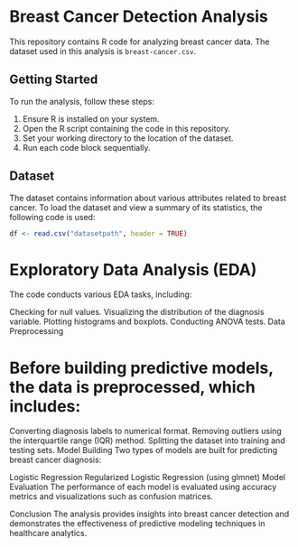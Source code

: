 # Breast Cancer Detection Analysis

This repository contains R code for analyzing breast cancer data. The dataset used in this analysis is `breast-cancer.csv`.
## Getting Started

To run the analysis, follow these steps:

1. Ensure R is installed on your system.
2. Open the R script containing the code in this repository.
3. Set your working directory to the location of the dataset.
4. Run each code block sequentially.

## Dataset

The dataset contains information about various attributes related to breast cancer. To load the dataset and view a summary of its statistics, the following code is used:

```R
df <- read.csv("datasetpath", header = TRUE)
```
# Exploratory Data Analysis (EDA)
The code conducts various EDA tasks, including:

Checking for null values.
Visualizing the distribution of the diagnosis variable.
Plotting histograms and boxplots.
Conducting ANOVA tests.
Data Preprocessing
# Before building predictive models, the data is preprocessed, which includes:

Converting diagnosis labels to numerical format.
Removing outliers using the interquartile range (IQR) method.
Splitting the dataset into training and testing sets.
Model Building
Two types of models are built for predicting breast cancer diagnosis:

Logistic Regression
Regularized Logistic Regression (using glmnet)
Model Evaluation
The performance of each model is evaluated using accuracy metrics and visualizations such as confusion matrices.

Conclusion
The analysis provides insights into breast cancer detection and demonstrates the effectiveness of predictive modeling techniques in healthcare analytics.
